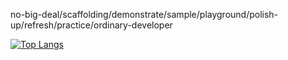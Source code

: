 no-big-deal/scaffolding/demonstrate/sample/playground/polish-up/refresh/practice/ordinary-developer

[![Top Langs](https://github-readme-stats.vercel.app/api/top-langs/?username=zypherscript&layout=compact&size_weight=0.5&count_weight=0.5&exclude_repo=zypherscript.github.io&langs_count=10&bg_color=00000000)](https://github.com/zypherscript)

<!--
### Hi there 👋
**zypherscript/zypherscript** is a ✨ _special_ ✨ repository because its `README.md` (this file) appears on your GitHub profile.

Here are some ideas to get you started:

- 🔭 I’m currently working on ...
- 🌱 I’m currently learning ...
- 👯 I’m looking to collaborate on ...
- 🤔 I’m looking for help with ...
- 💬 Ask me about ...
- 📫 How to reach me: ...
- 😄 Pronouns: ...
- ⚡ Fun fact: ...
-->
